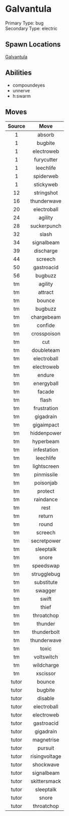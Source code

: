 # Galvantula  
Primary Type: bug  
Secondary Type: electric  
  
## Spawn Locations  
[Galvantula](/data/spawn_presets/galvantula.md)  
  
## Abilities  
  * compoundeyes
  * unnerve
  * h:swarm
  
  
## Moves  
  
| Source | Move |  
|:---:|:---:|  
| 1 | absorb |  
| 1 | bugbite |  
| 1 | electroweb |  
| 1 | furycutter |  
| 1 | leechlife |  
| 1 | spiderweb |  
| 1 | stickyweb |  
| 12 | stringshot |  
| 16 | thunderwave |  
| 20 | electroball |  
| 24 | agility |  
| 28 | suckerpunch |  
| 32 | slash |  
| 34 | signalbeam |  
| 39 | discharge |  
| 44 | screech |  
| 50 | gastroacid |  
| 56 | bugbuzz |  
| tm | agility |  
| tm | attract |  
| tm | bounce |  
| tm | bugbuzz |  
| tm | chargebeam |  
| tm | confide |  
| tm | crosspoison |  
| tm | cut |  
| tm | doubleteam |  
| tm | electroball |  
| tm | electroweb |  
| tm | endure |  
| tm | energyball |  
| tm | facade |  
| tm | flash |  
| tm | frustration |  
| tm | gigadrain |  
| tm | gigaimpact |  
| tm | hiddenpower |  
| tm | hyperbeam |  
| tm | infestation |  
| tm | leechlife |  
| tm | lightscreen |  
| tm | pinmissile |  
| tm | poisonjab |  
| tm | protect |  
| tm | raindance |  
| tm | rest |  
| tm | return |  
| tm | round |  
| tm | screech |  
| tm | secretpower |  
| tm | sleeptalk |  
| tm | snore |  
| tm | speedswap |  
| tm | strugglebug |  
| tm | substitute |  
| tm | swagger |  
| tm | swift |  
| tm | thief |  
| tm | throatchop |  
| tm | thunder |  
| tm | thunderbolt |  
| tm | thunderwave |  
| tm | toxic |  
| tm | voltswitch |  
| tm | wildcharge |  
| tm | xscissor |  
| tutor | bounce |  
| tutor | bugbite |  
| tutor | disable |  
| tutor | electroball |  
| tutor | electroweb |  
| tutor | gastroacid |  
| tutor | gigadrain |  
| tutor | magnetrise |  
| tutor | pursuit |  
| tutor | risingvoltage |  
| tutor | shockwave |  
| tutor | signalbeam |  
| tutor | skittersmack |  
| tutor | sleeptalk |  
| tutor | snore |  
| tutor | throatchop |  
  
